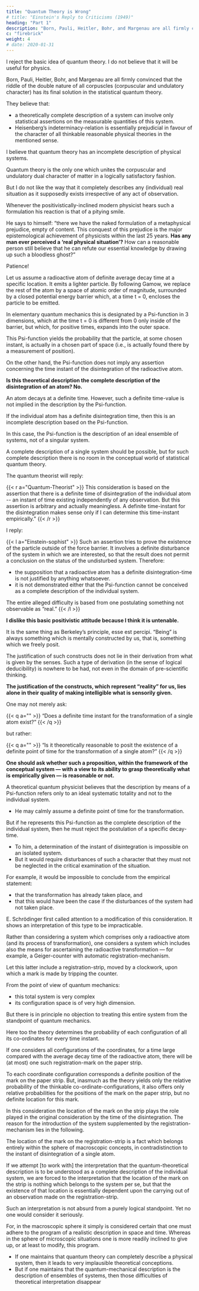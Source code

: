 ```yaml
---
title: "Quantum Theory is Wrong"
# title: "Einstein's Reply to Criticisms (1949)"
heading: "Part 1"
description: "Born, Pauli, Heitler, Bohr, and Margenau are all firmly convinced that the riddle of the double nature of all corpuscles"
c: "firebrick"
weight: 4
# date: 2020-01-31
---
```



I reject the basic idea of <!-- contemporary statistical --> quantum theory. I do not believe that it will be useful <!--  this fundamental concept will provide a useful basis --> for physics.

<!-- I now come to what is probably the most interesting subject which absolutely must be discussed in connection with the detailed arguments of my highly esteemed colleagues  -->

Born, Pauli, Heitler, Bohr, and Margenau are all firmly convinced that the riddle of the double nature of all corpuscles (corpuscular and undulatory character) has <!-- in essence found  -->its final solution in the statistical quantum theory. 

They believe that:
-  <!-- On the strength of the successes of this theory they consider it proved that --> a theoretically complete description of a system can involve only statistical assertions on the measurable quantities of this system. 
- Heisenberg’s indeterminacy-relation <!-- (the correctness of which is, from my own point of view, rightfully regarded as finally demonstrated) --> is essentially prejudicial in favour of the character of all thinkable reasonable physical theories in the mentioned sense. 

<!-- In what follows I wish to adduce reasons which keep me from falling in line with the opinion of almost all contemporary theoretical physicists. I am, in fact, firmly convinced that the essentially statistical character of contemporary  -->

I believe that quantum theory has <!-- is solely to be ascribed to the fact that this [theory] operates with --> an incomplete description of physical systems.

<!-- Above all, however, the reader should be convinced that I fully recognise the very important progress which the statistical quantum theory has brought to theoretical physics. In the field of mechanical problems — i.e., wherever it is possible to consider the interaction of structures and of their parts with sufficient accuracy by postulating a potential energy between material points — [this theory] even now presents a system which, in its closed character, correctly describes the empirical relations between statable phenomena as they were theoretically to be expected. 
 -->
Quantum theory is the only one which unites the corpuscular and undulatory dual character of matter in a logically satisfactory fashion. 

<!-- the (testable) relations, which are contained in it, are, within the natural limits fixed by the indeterminacy-relation, complete. The formal relations which are given in this theory — i.e., its entire mathematical formalism — will probably have to be contained, in the form of logical inferences, in every useful future theory. -->

But I do not like the way that it completely describes any (individual) real situation as it supposedly exists irrespective of any act of observation. 

<!-- What does not satisfy me in that theory, from the standpoint of principle, is its attitude towards that which appears to me to be the programmatic aim of all physics=   -->

Whenever the positivistically-inclined modern physicist hears such a formulation his reaction is that of a pitying smile. 

He says to himself: “there we have the naked formulation of a metaphysical prejudice, empty of content. This conquest of this prejudice is the major epistemological achievement of physicists within the last 25 years. **Has any man ever perceived a ‘real physical situation’?** How can a reasonable person still believe that he can refute our essential knowledge by drawing up such a bloodless ghost?”

Patience! 

<!-- The above laconic characterisation was not meant to convince anyone; it was merely to indicate the point of view around which the following elementary considerations freely group themselves. In doing this I shall proceed as follows=  I shall first of all show in simple special cases what seems essential to me, and then I shall make a few remarks about some more general ideas which are involved. -->

Let us assume a radioactive atom of definite average decay time at a specific location. It emits a lighter particle. <!-- , which is practically exactly localised at a point of the coordinate system. The radioactive process consists in the emission of a (comparatively light) particle. For the sake of simplicity we neglect the motion of the residual atom after the disintegration process. Then it is possible for us, --> By following Gamow, we  replace the rest of the atom by a space of atomic order of magnitude, surrounded by a closed potential energy barrier which, at a time t = 0, encloses the particle to be emitted. 

<!-- The radioactive process thus schematised is then, as is well known, to be described — in the sense of -->

In elementary quantum mechanics this is designated by a Psi-function in 3 dimensions, which at the time t = 0 is different from 0 only inside of the barrier, but which, for positive times, expands into the outer space. 

This Psi-function yields the probability that the particle, at some chosen instant, is actually in a chosen part of space (i.e., is actually found there by a measurement of position). 

On the other hand, the Psi-function does not imply any assertion concerning the time instant of the disintegration of the radioactive atom.

**Is this theoretical description the complete description of the disintegration of an atom? No.** 

An atom decays at a definite time. However, such a definite time-value is not implied in the description by the Psi-function. 

If the individual atom has a definite disintegration time, then this is an incomplete description based on the Psi-function.

 <!-- as regards the individual atom its description by means of the must be interpreted as .  -->

In this case, the Psi-function is the description of an ideal ensemble of systems, not of a singular system.

A complete description of a single system should be possible, but for such complete description there is no room in the conceptual world of statistical quantum theory.

The quantum theorist will reply: 

{{< r a="Quantum-Theorist" >}}
This consideration is based on the assertion that there is a definite time of disintegration of the individual atom -- an instant of time existing independently of any observation. But this assertion is arbitrary and actually meaningless. A definite time-instant for the disintegration makes sense only if I can determine this time-instant empirically."
{{< /r >}}

I reply:

{{< l a="Einstein-sophist" >}}
Such an assertion tries to prove the existence of the particle outside of the force barrier. It involves a definite disturbance of the system in which we are interested, so that the result does not permit a conclusion on the status of the undisturbed system. Therefore:
- the supposition that a radioactive atom has a definite disintegration-time is not justified by anything whatsoever.
- it is not demonstrated either that the Psi-function cannot be conceived as a complete description of the individual system.

The entire alleged difficulty is based from one postulating something not observable as “real.” 
{{< /l  >}}


**I dislike this basic positivistic attitude because I think it is untenable.**

It is the same thing as Berkeley’s principle, esse est percipi. “Being” is always something which is mentally constructed by us, that is, something which we freely posit. 

The justification of such constructs does not lie in their derivation from what is given by the senses. Such a type of derivation (in the sense of logical deducibility) is nowhere to be had, not even in the domain of pre-scientific thinking. 

**The justification of the constructs, which represent “reality” for us, lies alone in their quality of making intelligible what is sensorily given.**

 <!-- (the vague character of this expression is here forced upon me by my striving for brevity).  -->

<!-- Applied to the specifically chosen example this consideration tells us the following=  -->

One may not merely ask:

{{< q a="" >}}
“Does a definite time instant for the transformation of a single atom exist?” 
{{< /q >}}

but rather:

<!-- “Is it theoretically , within the framework of our theoretical total construction, reasonable to posit the existence of a definite point of time for the transformation of a single atom?”  -->
{{< q a="" >}}
“Is it theoretically reasonable to posit the existence of a definite point of time for the transformation of a single atom?” 
{{< /q >}}

<!-- One may not even ask what this assertion means.  -->

**One should ask whether such a proposition, within the framework of the conceptual system — with a view to its ability to grasp theoretically what is empirically given — is reasonable or not.**

A theoretical quantum physicist believes that the description by means of a Psi-function refers only to an ideal systematic totality and not to the individual system.
- He may calmly assume a definite point of time for the transformation. 

But if he represents <!-- the assumption that his description by way of --> this Psi-function as the complete description of the individual system, then he must reject the postulation of a specific decay-time. 
- To him, <!-- He can justifiably point to the fact that --> a determination of the instant of disintegration is impossible on an isolated system.
- But it would require disturbances of such a character that they must not be neglected in the critical examination of the situation.

For example, it would be impossible to conclude from the empirical statement:
- that the transformation has already taken place, and 
- that this would have been the case if the disturbances of the system had not taken place.

E. Schrödinger first called attention to a modification of this consideration. It shows an interpretation of this type to be impracticable.

Rather than considering a system which comprises only a radioactive atom (and its process of transformation), one considers a system which includes also the means for ascertaining the radioactive transformation — for example, a Geiger-counter with automatic registration-mechanism.

Let this latter include a registration-strip, moved by a clockwork, upon which a mark is made by tripping the counter. 

From the point of view of quantum mechanics:
- this total system is very complex
- its configuration space is of very high dimension. 

But there is in principle no objection to treating this entire system from the standpoint of quantum mechanics. 

Here too the theory determines the probability of each configuration of all its co-ordinates for every time instant. 

If one considers all configurations of the coordinates, for a time large compared with the average decay time of the radioactive atom, there will be (at most) one such registration-mark on the paper strip. 

To each coordinate configuration corresponds a definite position of the mark on the paper strip. But, inasmuch as the theory yields only the relative probability of the thinkable co-ordinate-configurations, it also offers only relative probabilities for the positions of the mark on the paper strip, but no definite location for this mark.

In this consideration the location of the mark on the strip plays the role played in the original consideration by the time of the disintegration. The reason for the introduction of the system supplemented by the registration-mechanism lies in the following. 

The location of the mark on the registration-strip is a fact which belongs entirely within the sphere of macroscopic concepts, in contradistinction to the instant of disintegration of a single atom. 

If we attempt [to work with] the interpretation that the quantum-theoretical description is to be understood as a complete description of the individual system, we are forced to the interpretation that the location of the mark on the strip is nothing which belongs to the system per se, but that the existence of that location is essentially dependent upon the carrying out of an observation made on the registration-strip. 

Such an interpretation is not absurd from a purely logical standpoint. Yet no one would consider it seriously. 

For, in the macroscopic sphere it simply is considered certain that one must adhere to the program of a realistic description in space and time. Whereas in the sphere of microscopic situations one is more readily inclined to give up, or at least to modify, this program.

- If one maintains that quantum theory can completely describe a physical system, then it leads to very implausible theoretical conceptions. 
- But if one maintains that the quantum-mechanical description is the description of ensembles of systems, then  those difficulties of theoretical interpretation disappear

<!-- I reached this conclusion as the result of quite different types of considerations. I am convinced that everyone who will take the trouble to carry through such reflections conscientiously will find himself finally driven to this interpretation of quantum-theoretical description (the Psi-function is to be understood as the description not of a single system but of an ensemble of systems). -->

